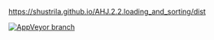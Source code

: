 https://shustrila.github.io/AHJ.2.2.loading_and_sorting/dist

[![AppVeyor branch](https://img.shields.io/appveyor/ci/Shustrila/ahj-2-2-loading-and-sorting/master.svg)](https://ci.appveyor.com/project/Shustrila/ahj-2-2-loading-and-sorting)

